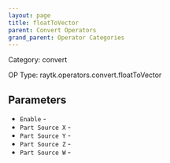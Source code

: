 ```yaml
---
layout: page
title: floatToVector
parent: Convert Operators
grand_parent: Operator Categories
---
```


Category: convert

OP Type: raytk.operators.convert.floatToVector

## Parameters

* `Enable` - 
* `Part Source X` - 
* `Part Source Y` - 
* `Part Source Z` - 
* `Part Source W` -
